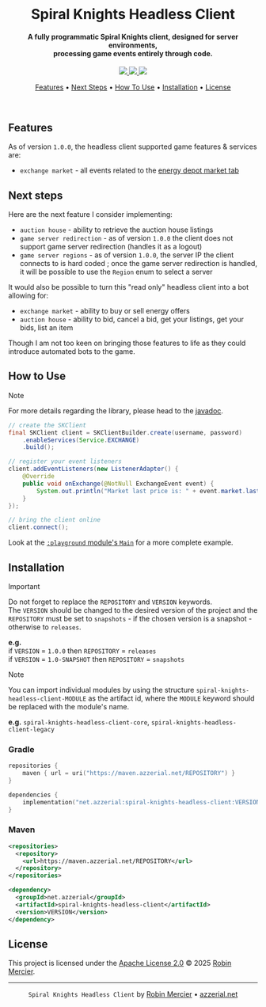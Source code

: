 <div align="center">
  <br>
  <h1>Spiral Knights Headless Client</h1>
  <h4>
    A fully programmatic Spiral Knights client, designed for server environments, </br>
    processing game events entirely through code.
  </h4>
</div>

<p align="center">
  <a href="https://maven.azzerial.net/#/releases/net/azzerial/spiral-knights-headless-client">
    <img src="https://img.shields.io/maven-metadata/v?color=green&label=Release&metadataUrl=https%3A%2F%2Fmaven.azzerial.net%2Freleases%2Fnet%2Fazzerial%2Fspiral-knights-headless-client%2Fmaven-metadata.xml">
  </a>
  <a href="https://maven.azzerial.net/#/snapshots/net/azzerial/spiral-knights-headless-client">
    <img src="https://img.shields.io/maven-metadata/v?color=blue&label=Snapshot&metadataUrl=https%3A%2F%2Fmaven.azzerial.net%2Fsnapshots%2Fnet%2Fazzerial%2Fspiral-knights-headless-client%2Fmaven-metadata.xml">
  </a>
  <a href="https://github.com/azzerial/spiral-knights-headless-client/blob/master/LICENSE">
    <img src="https://img.shields.io/github/license/azzerial/spiral-knights-headless-client?color=lightgray&label=License&logo=apache">
  </a>
</p>

<p align="center">
  <a href="#features">Features</a> •
  <a href="#next-steps">Next Steps</a> •
  <a href="#how-to-use">How To Use</a> •
  <a href="#installation">Installation</a> •
  <a href="#license">License</a>
</p>

<br>

## Features

As of version `1.0.0`, the headless client supported game features & services are:

- `exchange market` - all events related to the [energy depot market tab](https://wiki.spiralknights.com/Energy_Depot#Market)

## Next steps

Here are the next feature I consider implementing:

- `auction house` - ability to retrieve the auction house listings
- `game server redirection` - as of version `1.0.0` the client does not support game server redirection (handles it as a logout)
- `game server regions` - as of version `1.0.0`, the server IP the client connects to is hard coded ; once the game server redirection is handled, it will be possible to use the `Region` enum to select a server

It would also be possible to turn this "read only" headless client into a bot allowing for:

- `exchange market` - ability to buy or sell energy offers
- `auction house` - ability to bid, cancel a bid, get your listings, get your bids, list an item

Though I am not too keen on bringing those features to life as they could introduce automated bots to the game.

## How to Use

> [!NOTE]
> For more details regarding the library, please head to the [javadoc](https://maven.azzerial.net/javadoc/releases/net/azzerial/spiral-knights-headless-client/1.0.0).

```java
// create the SKClient
final SKClient client = SKClientBuilder.create(username, password)
    .enableServices(Service.EXCHANGE)
    .build();

// register your event listeners
client.addEventListeners(new ListenerAdapter() {
    @Override
    public void onExchange(@NotNull ExchangeEvent event) {
        System.out.println("Market last price is: " + event.market.lastPrice);
    }
});

// bring the client online
client.connect();
```

Look at the [`:playground` module's `Main`](https://github.com/azzerial/spiral-knights-headless-client/blob/main/playground/src/main/java/net/azzerial/skhc/playground/Main.java) for a more complete example.

## Installation

> [!IMPORTANT]
> Do not forget to replace the `REPOSITORY` and `VERSION` keywords. <br>
> The `VERSION` should be changed to the desired version of the project and the `REPOSITORY` must be set to `snapshots` - if the chosen version is a snapshot - otherwise to `releases`.
>
> **e.g.** <br>
> if `VERSION` = `1.0.0` then `REPOSITORY` = `releases` <br>
> if `VERSION` = `1.0-SNAPSHOT` then `REPOSITORY` = `snapshots`

> [!NOTE]
> You can import individual modules by using the structure `spiral-knights-headless-client-MODULE` as the artifact id, where the `MODULE` keyword should be replaced with the module's name.
>
> **e.g.** `spiral-knights-headless-client-core`, `spiral-knights-headless-client-legacy`

### Gradle

```kotlin
repositories {
    maven { url = uri("https://maven.azzerial.net/REPOSITORY") }
}

dependencies {
    implementation("net.azzerial:spiral-knights-headless-client:VERSION")
}
```

### Maven

```xml
<repositories>
  <repository>
    <url>https://maven.azzerial.net/REPOSITORY</url>
  </repository>
</repositories>

<dependency>
  <groupId>net.azzerial</groupId>
  <artifactId>spiral-knights-headless-client</artifactId>
  <version>VERSION</version>
</dependency>
```

## License

This project is licensed under the [Apache License 2.0](LICENSE) © 2025 [Robin Mercier](https://github.com/azzerial).

---

<p align="center">
  <code>Spiral Knights Headless Client</code> by <a href="https://github.com/Azzerial">Robin Mercier</a> •
  <a href="https://azzerial.net">azzerial.net</a>
</p>
